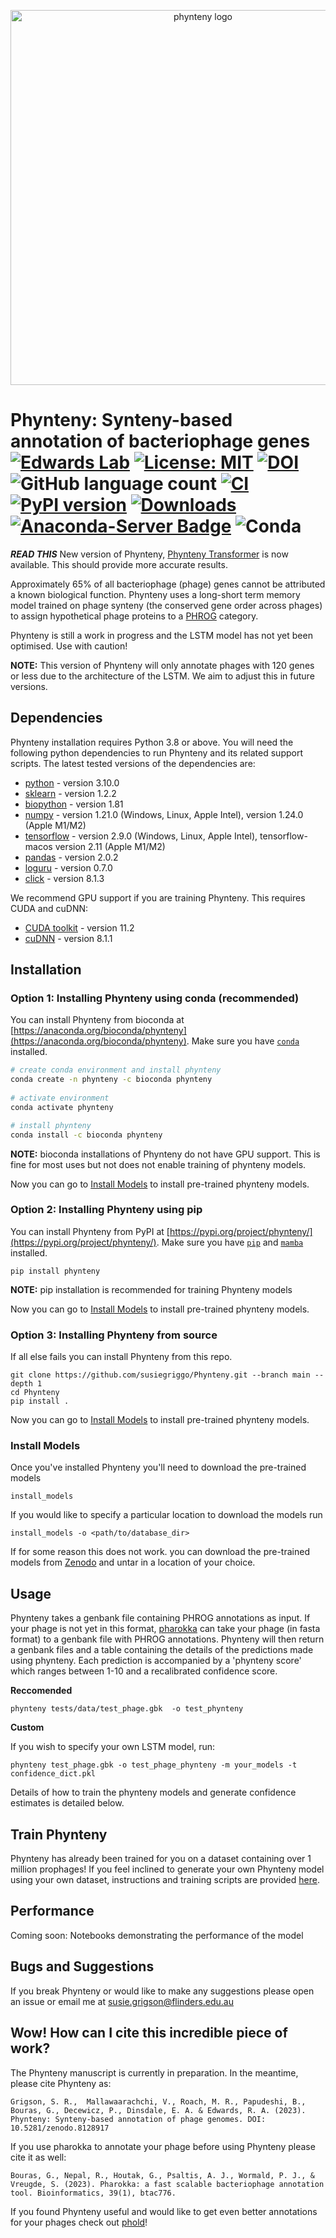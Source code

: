 <p align="center">
  <img src="https://raw.githubusercontent.com/susiegriggo/Phynteny/no_unknowns/phynteny_logo.png" width="600" title="phynteny logo" alt="phynteny logo">
</p>

Phynteny: Synteny-based annotation of bacteriophage genes 
[![Edwards Lab](https://img.shields.io/badge/Bioinformatics-EdwardsLab-03A9F4)](https://edwards.sdsu.edu/research)
[![License: MIT](https://img.shields.io/badge/License-MIT-yellow.svg)](https://opensource.org/licenses/MIT)
[![DOI](https://zenodo.org/badge/548652990.svg)](https://zenodo.org/badge/latestdoi/548652990)
![GitHub language count](https://img.shields.io/github/languages/count/susiegriggo/Phynteny) 
[![CI](https://github.com/susiegriggo/Phynteny/actions/workflows/testing.yml/badge.svg)](https://github.com/susiegriggo/Phynteny/actions/workflows/testing.yml)
[![PyPI version](https://badge.fury.io/py/phynteny.svg)](https://badge.fury.io/py/phynteny)
[![Downloads](https://static.pepy.tech/badge/phynteny)](https://pepy.tech/project/phynteny)
[![Anaconda-Server Badge](https://anaconda.org/bioconda/phynteny/badges/version.svg)](https://anaconda.org/bioconda/phynteny)
![Conda](https://img.shields.io/conda/dn/bioconda/phynteny)
=============== 

***READ THIS*** New version of Phynteny, [Phynteny Transformer](https://github.com/susiegriggo/Phynteny_transformer) is now available. This should provide more accurate results. 


Approximately 65% of all bacteriophage (phage) genes cannot be attributed a known biological function. Phynteny uses a long-short term memory model trained on phage synteny (the conserved gene order across phages) to assign hypothetical phage proteins to a [PHROG](https://phrogs.lmge.uca.fr/) category. 

Phynteny is still a work in progress and the LSTM model has not yet been optimised. Use with caution! 

**NOTE:** This version of Phynteny will only annotate phages with 120 genes or less due to the architecture of the LSTM. We aim to adjust this in future versions. 

## Dependencies
Phynteny installation requires Python 3.8 or above. You will need the following python dependencies to run Phynteny and its related support scripts. The latest tested versions of the dependencies are: 
* [python](https://www.python.org/) - version 3.10.0 
* [sklearn](https://scikit-learn.org/stable/) - version 1.2.2 
* [biopython](https://biopython.org/) - version 1.81
* [numpy](https://numpy.org/) - version 1.21.0 (Windows, Linux, Apple Intel), version 1.24.0 (Apple M1/M2)
* [tensorflow](https://www.tensorflow.org/) - version 2.9.0 (Windows, Linux, Apple Intel), tensorflow-macos version 2.11 (Apple M1/M2)
* [pandas](https://pandas.pydata.org/) - version 2.0.2
* [loguru](https://loguru.readthedocs.io/en/stable/) - version 0.7.0
* [click](https://click.palletsprojects.com/en/8.1.x/) - version 8.1.3 <br> 

We recommend GPU support if you are training Phynteny. This requires CUDA and cuDNN:
* [CUDA toolkit](https://developer.nvidia.com/cuda-toolkit) - version 11.2 
* [cuDNN](https://developer.nvidia.com/cudnn) - version 8.1.1 

## Installation 
### Option 1: Installing Phynteny using conda (recommended)
You can install Phynteny from bioconda at [https://anaconda.org/bioconda/phynteny](https://anaconda.org/bioconda/phynteny). Make sure you have [`conda`](https://docs.conda.io/en/latest/) installed. 
```bash
# create conda environment and install phynteny 
conda create -n phynteny -c bioconda phynteny
 
# activate environment
conda activate phynteny

# install phynteny
conda install -c bioconda phynteny
```

**NOTE:** bioconda installations of Phynteny do not have GPU support. This is fine for most uses but not does not enable training of phynteny models. 

Now you can go to [Install Models](#install-models) to install pre-trained phynteny models. 

### Option 2: Installing Phynteny using pip
You can install Phynteny from PyPI at [https://pypi.org/project/phynteny/](https://pypi.org/project/phynteny/). Make sure you have [`pip`](https://pip.pypa.io/en/stable/) and [`mamba`](https://mamba.readthedocs.io/en/latest/index.html) installed.

```
pip install phynteny
```

**NOTE:** pip installation is recommended for training Phynteny models 

Now you can go to [Install Models](#install-models) to install pre-trained phynteny models. 

### Option 3: Installing Phynteny from source 
If all else fails you can install Phynteny from this repo. 

```
git clone https://github.com/susiegriggo/Phynteny.git --branch main --depth 1 
cd Phynteny 
pip install . 
```

Now you can go to [Install Models](#install-models) to install pre-trained phynteny models. 

### Install Models 
Once you've installed Phynteny you'll need to download the pre-trained models
```
install_models 
```
If you would like to specify a particular location to download the models run
```
install_models -o <path/to/database_dir>
```

If for some reason this does not work. you can download the pre-trained models from [Zenodo](https://zenodo.org/record/8198288/files/phynteny_models_v0.1.11.tar.gz) and untar in a location of your choice. 

## Usage 

Phynteny takes a genbank file containing PHROG annotations as input. If your phage is not yet in this format, [pharokka](https://github.com/gbouras13/pharokka) can take your phage (in fasta format) to a genbank file with PHROG annotations.  Phynteny will then return a genbank files and a table containing the details of the predictions made using phynteny. Each prediction is accompanied by a 'phynteny score' which ranges between 1-10 and a recalibrated confidence score. 

**Reccomended**  
```
phynteny tests/data/test_phage.gbk  -o test_phynteny
```

**Custom** 

If you wish to specify your own LSTM model, run: 

```
phynteny test_phage.gbk -o test_phage_phynteny -m your_models -t confidence_dict.pkl 
```
Details of how to train the phynteny models and generate confidence estimates is detailed below. 

## Train Phynteny 

Phynteny has already been trained for you on a dataset containing over 1 million prophages! If you feel inclined to generate your own Phynteny model using your own dataset, instructions and training scripts are provided [here](https://github.com/susiegriggo/Phynteny/tree/no_unknowns/train_phynteny).

## Performance 

Coming soon: Notebooks demonstrating the performance of the model 

## Bugs and Suggestions 

If you break Phynteny or would like to make any suggestions please open an issue or email me at susie.grigson@flinders.edu.au 

## Wow! How can I cite this incredible piece of work? 

The Phynteny manuscript is currently in preparation. In the meantime, please cite Phynteny as: 
```
Grigson, S. R.,  Mallawaarachchi, V., Roach, M. R., Papudeshi, B., Bouras, G., Decewicz, P., Dinsdale, E. A. & Edwards, R. A. (2023). Phynteny: Synteny-based annotation of phage genomes. DOI: 10.5281/zenodo.8128917
```

If you use pharokka to annotate your phage before using Phynteny please cite it as well: 
```
Bouras, G., Nepal, R., Houtak, G., Psaltis, A. J., Wormald, P. J., & Vreugde, S. (2023). Pharokka: a fast scalable bacteriophage annotation tool. Bioinformatics, 39(1), btac776.
```

If you found Phynteny useful and would like to get even better annotations for your phages check out [phold](https://github.com/gbouras13/phold)!

